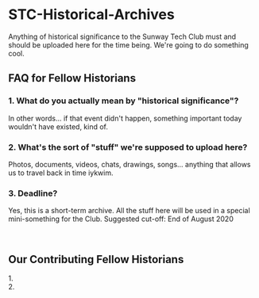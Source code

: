 # STC-Historical-Archives
Anything of historical significance to the Sunway Tech Club must and should be uploaded here for the time being. We're going to do something cool.
<br/>
## FAQ for Fellow Historians

### 1. What do you actually mean by "historical significance"?<br/>
In other words... if that event didn't happen, something important today wouldn't have existed, kind of.

### 2. What's the sort of "stuff" we're supposed to upload here? <br/>
Photos, documents, videos, chats, drawings, songs... anything that allows us to travel back in time iykwim.

### 3. Deadline?<br/>
Yes, this is a short-term archive. All the stuff here will be used in a special mini-something for the Club.
Suggested cut-off: End of August 2020

<br/>

## Our Contributing Fellow Historians
1.<br/>
2.
